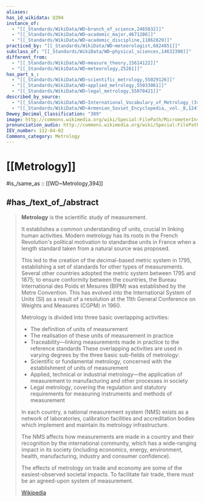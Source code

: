 ```yaml
---
aliases:
has_id_wikidata: Q394
instance_of:
  - "[[_Standards/WikiData/WD~branch_of_science,2465832]]"
  - "[[_Standards/WikiData/WD~academic_major,4671286]]"
  - "[[_Standards/WikiData/WD~academic_discipline,11862829]]"
practiced_by: "[[_Standards/WikiData/WD~meteorologist,6824851]]"
subclass_of: "[[_Standards/WikiData/WD~physical_sciences,14632398]]"
different_from:
  - "[[_Standards/WikiData/WD~measure_theory,15614122]]"
  - "[[_Standards/WikiData/WD~meteorology,25261]]"
has_part_s_:
  - "[[_Standards/WikiData/WD~scientific_metrology,55029126]]"
  - "[[_Standards/WikiData/WD~applied_metrology,55033061]]"
  - "[[_Standards/WikiData/WD~legal_metrology,55070421]]"
described_by_source:
  - "[[_Standards/WikiData/WD~International_Vocabulary_of_Metrology_(3rd_edition,_2012),70257574]]"
  - "[[_Standards/WikiData/WD~Armenian_Soviet_Encyclopedia,_vol._8,124737635]]"
Dewey_Decimal_Classification: "389"
image: http://commons.wikimedia.org/wiki/Special:FilePath/MicrometerInside5-30%2025-50.jpg
pronunciation_audio: http://commons.wikimedia.org/wiki/Special:FilePath/LL-Q9217%20%28tha%29-Patsagorn%20Y.-%E0%B8%A1%E0%B8%B2%E0%B8%95%E0%B8%A3%E0%B8%A7%E0%B8%B4%E0%B8%97%E0%B8%A2%E0%B8%B2.wav
IEV_number: 112-04-02
Commons_category: Metrology
---
```


# [[Metrology]] 

#is_/same_as :: [[WD~Metrology,394]] 

## #has_/text_of_/abstract 

> **Metrology** is the scientific study of measurement. 
> 
> It establishes a common understanding of units, crucial in linking human activities. 
> Modern metrology has its roots in the French Revolution's political motivation to standardise units in France 
> when a length standard taken from a natural source was proposed. 
> 
> This led to the creation of the decimal-based metric system in 1795, 
> establishing a set of standards for other types of measurements. 
> Several other countries adopted the metric system between 1795 and 1875; 
> to ensure conformity between the countries, the Bureau International des Poids et Mesures (BIPM) was established by the Metre Convention. 
> This has evolved into the International System of Units (SI) as a result of a resolution 
> at the 11th General Conference on Weights and Measures (CGPM) in 1960.
>
> Metrology is divided into three basic overlapping activities: 
> - The definition of units of measurement
> - The realisation of these units of measurement in practice
> - Traceability—linking measurements made in practice to the reference standards
> These overlapping activities are used in varying degrees by the three basic sub-fields of metrology: 
> - Scientific or fundamental metrology, concerned with the establishment of units of measurement
> - Applied, technical or industrial metrology—the application of measurement to manufacturing and other processes in society
> - Legal metrology, covering the regulation and statutory requirements for measuring instruments and methods of measurement
>
> In each country, a national measurement system (NMS) exists 
> as a network of laboratories, calibration facilities and accreditation bodies 
> which implement and maintain its metrology infrastructure. 
> 
> The NMS affects how measurements are made in a country and their recognition by the international community, 
> which has a wide-ranging impact in its society (including economics, energy, environment, health, manufacturing, industry and consumer confidence). 
> 
> The effects of metrology on trade and economy are some of the easiest-observed societal impacts. 
> To facilitate fair trade, there must be an agreed-upon system of measurement.
>
> [Wikipedia](https://en.wikipedia.org/wiki/Metrology) 

